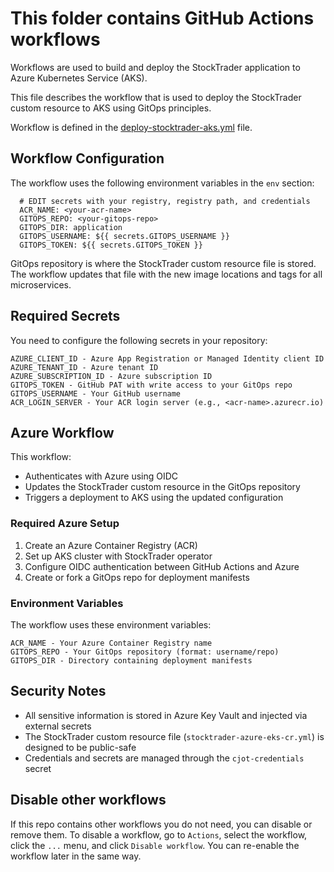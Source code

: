 # This folder contains GitHub Actions workflows

Workflows are used to build and deploy the StockTrader application to Azure Kubernetes Service (AKS).

This file describes the workflow that is used to deploy the StockTrader custom resource to AKS using GitOps principles.

Workflow is defined in the [deploy-stocktrader-aks.yml](deploy-stocktrader-aks.yml) file.

## Workflow Configuration
The workflow uses the following environment variables in the `env` section:
```
  # EDIT secrets with your registry, registry path, and credentials
  ACR_NAME: <your-acr-name>
  GITOPS_REPO: <your-gitops-repo>
  GITOPS_DIR: application
  GITOPS_USERNAME: ${{ secrets.GITOPS_USERNAME }}
  GITOPS_TOKEN: ${{ secrets.GITOPS_TOKEN }}
```

GitOps repository is where the StockTrader custom resource file is stored.
The workflow updates that file with the new image locations and tags for all microservices.

## Required Secrets
You need to configure the following secrets in your repository:
```
AZURE_CLIENT_ID - Azure App Registration or Managed Identity client ID
AZURE_TENANT_ID - Azure tenant ID
AZURE_SUBSCRIPTION_ID - Azure subscription ID
GITOPS_TOKEN - GitHub PAT with write access to your GitOps repo
GITOPS_USERNAME - Your GitHub username
ACR_LOGIN_SERVER - Your ACR login server (e.g., <acr-name>.azurecr.io)
```

## Azure Workflow
This workflow:
- Authenticates with Azure using OIDC
- Updates the StockTrader custom resource in the GitOps repository
- Triggers a deployment to AKS using the updated configuration

### Required Azure Setup
1. Create an Azure Container Registry (ACR)
2. Set up AKS cluster with StockTrader operator
3. Configure OIDC authentication between GitHub Actions and Azure
4. Create or fork a GitOps repo for deployment manifests

### Environment Variables
The workflow uses these environment variables:
```
ACR_NAME - Your Azure Container Registry name
GITOPS_REPO - Your GitOps repository (format: username/repo)
GITOPS_DIR - Directory containing deployment manifests
```

## Security Notes
- All sensitive information is stored in Azure Key Vault and injected via external secrets
- The StockTrader custom resource file (`stocktrader-azure-eks-cr.yml`) is designed to be public-safe
- Credentials and secrets are managed through the `cjot-credentials` secret

## Disable other workflows
If this repo contains other workflows you do not need, you can disable or remove them.
To disable a workflow, go to `Actions`, select the workflow, click the `...` menu, and click `Disable workflow`.
You can re-enable the workflow later in the same way. 